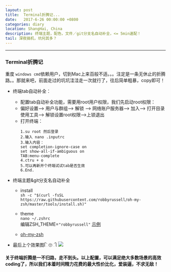 ```yaml
---
layout: post
title:  Terminal折腾记...
date:   2017-6-26 00:00:00 +0800
categories: diary
location: ShangHai, China
description: 终端主题，配色，文件／git分支名自动补全，<= 5min速配！
tail: 深夜搞机，坑何其多？
---
```

---


### Terminal折腾记 
重度 `windows cmd`依赖用户，切到Mac上来百般不适。。。注定是一条无休止的折腾路。。那就来吧，前面走过的坑坑洼洼走一次就行了，往后简单粗暴，copy即可！

+ 终端tab自动补全：
    - 配置tab自动补全功能，需要用root用户权限，我们先启动root权限：
    - 偏好设置--> 用户与群组--> 解锁 --> 网络账户服务器--> 加入--> 打开目录使用工具--> 解锁设置root权限-->上锁退出
    - 打开终端：
        ```
        1.su root 然后登录
        2.输入 nano .inputrc
        3.输入内容：
        set completion-ignore-case on  
        set show-all-if-ambiguous on  
        TAB:menu-complete  
        4.ctru + o 
        5.可以再新开个终端试试tab是否生效
        6.End.
        ```
 
+ 终端主题&git分支名自动补全
    - install <br/>
        `sh -c "$(curl -fsSL https://raw.githubusercontent.com/robbyrussell/oh-my-zsh/master/tools/install.sh)"`
        
    - theme <br/>
        `nano ~/.zshrc` <br/>
        编辑ZSH_THEME=`"robbyrussell"` 
        [示例](https://github.com/robbyrussell/oh-my-zsh/wiki/Themes)
        
    - [oh-my-zsh](https://github.com/robbyrussell/oh-my-zsh/blob/master/README.md)
    
+ 最后上个效果图િ🙄ી
    ![](https://github.com/Nunchakus888/blog/blob/master/Mac-os/img/terminal.png)
    
#### 关于终端折腾是一不归路，走不到头。以上配置，可以满足绝大多数场景的高效coding了，所以我们本着时间精力花费的最大性价比化，爱装逼，不求无敌！